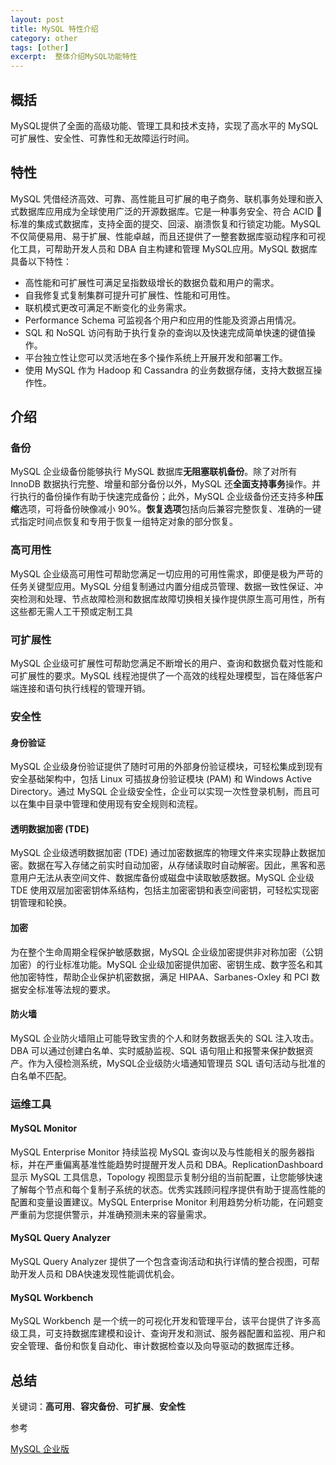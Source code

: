 ```yaml
---
layout: post
title: MySQL 特性介绍
category: other
tags: [other]
excerpt:  整体介绍MySQL功能特性
---
```


## 概括
MySQL提供了全面的高级功能、管理工具和技术支持，实现了高水平的 MySQL可扩展性、安全性、可靠性和无故障运行时间。

## 特性
MySQL 凭借经济高效、可靠、高性能且可扩展的电子商务、联机事务处理和嵌入式数据库应用成为全球使用广泛的开源数据库。它是一种事务安全、符合 ACID 标准的集成式数据库，支持全面的提交、回滚、崩溃恢复和行锁定功能。MySQL 不仅简便易用、易于扩展、性能卓越，而且还提供了一整套数据库驱动程序和可视化工具，可帮助开发人员和 DBA 自主构建和管理 MySQL应用。MySQL 数据库具备以下特性：

- 高性能和可扩展性可满足呈指数级增长的数据负载和用户的需求。
- 自我修复式复制集群可提升可扩展性、性能和可用性。
- 联机模式更改可满足不断变化的业务需求。
- Performance Schema 可监视各个用户和应用的性能及资源占用情况。
- SQL 和 NoSQL 访问有助于执行复杂的查询以及快速完成简单快速的键值操作。
- 平台独立性让您可以灵活地在多个操作系统上开展开发和部署工作。
- 使用 MySQL 作为 Hadoop 和 Cassandra 的业务数据存储，支持大数据互操作性。

## 介绍

### 备份
MySQL 企业级备份能够执行 MySQL 数据库**无阻塞联机备份**。除了对所有 InnoDB 数据执行完整、增量和部分备份以外，MySQL 还**全面支持事务**操作。并行执行的备份操作有助于快速完成备份；此外，MySQL 企业级备份还支持多种**压缩**选项，可将备份映像减小 90%。**恢复选项**包括向后兼容完整恢复、准确的一键式指定时间点恢复和专用于恢复一组特定对象的部分恢复。

### 高可用性
MySQL 企业级高可用性可帮助您满足一切应用的可用性需求，即便是极为严苛的任务关键型应用。MySQL 分组复制通过内置分组成员管理、数据一致性保证、冲突检测和处理、节点故障检测和数据库故障切换相关操作提供原生高可用性，所有这些都无需人工干预或定制工具

### 可扩展性
MySQL 企业级可扩展性可帮助您满足不断增长的用户、查询和数据负载对性能和可扩展性的要求。MySQL 线程池提供了一个高效的线程处理模型，旨在降低客户端连接和语句执行线程的管理开销。

### 安全性

#### 身份验证
MySQL 企业级身份验证提供了随时可用的外部身份验证模块，可轻松集成到现有安全基础架构中，包括 Linux 可插拔身份验证模块 (PAM) 和 Windows Active Directory。通过 MySQL 企业级安全性，企业可以实现一次性登录机制，而且可以在集中目录中管理和使用现有安全规则和流程。

#### 透明数据加密 (TDE)
MySQL 企业级透明数据加密 (TDE) 通过加密数据库的物理文件来实现静止数据加密。数据在写入存储之前实时自动加密，从存储读取时自动解密。因此，黑客和恶意用户无法从表空间文件、数据库备份或磁盘中读取敏感数据。MySQL 企业级 TDE 使用双层加密密钥体系结构，包括主加密密钥和表空间密钥，可轻松实现密钥管理和轮换。

#### 加密
为在整个生命周期全程保护敏感数据，MySQL 企业级加密提供非对称加密（公钥加密）的行业标准功能。MySQL 企业级加密提供加密、密钥生成、数字签名和其他加密特性，帮助企业保护机密数据，满足 HIPAA、Sarbanes-Oxley 和 PCI 数据安全标准等法规的要求。

#### 防火墙
MySQL 企业防火墙阻止可能导致宝贵的个人和财务数据丢失的 SQL 注入攻击。DBA 可以通过创建白名单、实时威胁监视、SQL 语句阻止和报警来保护数据资产。作为入侵检测系统，MySQL企业级防火墙通知管理员 SQL 语句活动与批准的白名单不匹配。

### 运维工具

#### MySQL Monitor
MySQL Enterprise Monitor 持续监视 MySQL 查询以及与性能相关的服务器指标，并在严重偏离基准性能趋势时提醒开发人员和 DBA。ReplicationDashboard 显示 MySQL 工具信息，Topology 视图显示复制分组的当前配置，让您能够快速了解每个节点和每个复制子系统的状态。优秀实践顾问程序提供有助于提高性能的配置和变量设置建议。MySQL Enterprise Monitor 利用趋势分析功能，在问题变严重前为您提供警示，并准确预测未来的容量需求。

#### MySQL Query Analyzer
MySQL Query Analyzer 提供了一个包含查询活动和执行详情的整合视图，可帮助开发人员和 DBA快速发现性能调优机会。

#### MySQL Workbench
MySQL Workbench 是一个统一的可视化开发和管理平台，该平台提供了许多高级工具，可支持数据库建模和设计、查询开发和测试、服务器配置和监视、用户和安全管理、备份和恢复自动化、审计数据检查以及向导驱动的数据库迁移。

## 总结
关键词：**高可用**、**容灾备份**、**可扩展**、**安全性**


参考

[MySQL 企业版](https://www.mysql.com/cn/products/enterprise/mysql-datasheet.zh.pdf)

